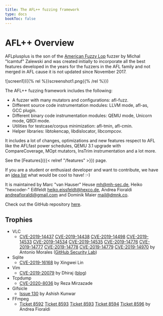 ```yaml
---
title: The AFL++ fuzzing framework
type: docs
bookToc: false
---
```


# AFL++ Overview

AFLplusplus is the son of the [American Fuzzy Lop](http://lcamtuf.coredump.cx/afl/) fuzzer by Michal "lcamtuf" Zalewski and was created initially to incorporate all the best features developed in the years for the fuzzers in the AFL family and not merged in AFL cause it is not updated since November 2017.

![screen1]({{% rel %}}screenshot1.png{{% /rel %}})

The AFL++ fuzzing framework includes the following:

+ A fuzzer with many mutators and configurations: afl-fuzz.
+ Different source code instrumentation modules: LLVM mode, afl-as, GCC plugin.
+ Different binary code instrumentation modules: QEMU mode, Unicorn mode, QBDI mode.
+ Utilities for testcase/corpus minimization: afl-tmin, afl-cmin.
+ Helper libraries: libtokencap, libdislocator, libcompcov.

It includes a lot of changes, optimizations and new features respect to AFL like the AFLfast power schedules, QEMU 3.1 upgrade with CompareCoverage, MOpt mutators, InsTrim instrumentation and a lot more.

See the [Features]({{< relref "/features" >}}) page.

If you are a student or enthusiast developer and want to contribute, we have an [idea list](https://github.com/vanhauser-thc/AFLplusplus/blob/master/docs/ideas.md) what would be cool to have! :-)

It is maintained by Marc "van Hauser" Heuse <mh@mh-sec.de>, Heiko "hexcoder-" Eißfeldt <heiko.eissfeldt@hexco.de>, Andrea Fioraldi <andreafioraldi@gmail.com> and Dominik Maier <mail@dmnk.co>.

Check out the GitHub repository [here](https://github.com/vanhauser-thc/AFLplusplus).

## Trophies

+ VLC
  * [CVE-2019-14437](https://cve.mitre.org/cgi-bin/cvename.cgi?name=CVE-2019-14437) [CVE-2019-14438](https://cve.mitre.org/cgi-bin/cvename.cgi?name=CVE-2019-14438) [CVE-2019-14498](https://cve.mitre.org/cgi-bin/cvename.cgi?name=CVE-2019-14498) [CVE-2019-14533](https://cve.mitre.org/cgi-bin/cvename.cgi?name=CVE-2019-14533) [CVE-2019-14534](https://cve.mitre.org/cgi-bin/cvename.cgi?name=CVE-2019-14534) [CVE-2019-14535](https://cve.mitre.org/cgi-bin/cvename.cgi?name=CVE-2019-14535) [CVE-2019-14776](https://cve.mitre.org/cgi-bin/cvename.cgi?name=CVE-2019-14776) [CVE-2019-14777](https://cve.mitre.org/cgi-bin/cvename.cgi?name=CVE-2019-14777) [CVE-2019-14778](https://cve.mitre.org/cgi-bin/cvename.cgi?name=CVE-2019-14778) [CVE-2019-14779](https://cve.mitre.org/cgi-bin/cvename.cgi?name=CVE-2019-14779) [CVE-2019-14970](https://cve.mitre.org/cgi-bin/cvename.cgi?name=CVE-2019-14970) by Antonio Morales ([GitHub Security Lab](https://securitylab.github.com/research/vlc-vulnerability-heap-overflow))
+ Sqlite
  * [CVE-2019-16168](https://cve.mitre.org/cgi-bin/cvename.cgi?name=CVE-2019-16168) by Xingwei Lin
+ Vim
  * [CVE-2019-20079](https://cve.mitre.org/cgi-bin/cvename.cgi?name=CVE-2019-20079) by Dhiraj ([blog](https://www.inputzero.io/2020/03/fuzzing-vim.html))
+ Tcpdump
  * [CVE-2020-8036](https://cve.mitre.org/cgi-bin/cvename.cgi?name=CVE-2020-8036) by Reza Mirzazade
+ Gifsicle
  * [Issue 130](https://github.com/kohler/gifsicle/issues/130) by Ashish Kunwar
+ FFmpeg
  * [Ticket 8592](https://trac.ffmpeg.org/ticket/8592) [Ticket 8593](https://trac.ffmpeg.org/ticket/8593) [Ticket 8593](https://trac.ffmpeg.org/ticket/8593) [Ticket 8594](https://trac.ffmpeg.org/ticket/8594) [Ticket 8596](https://trac.ffmpeg.org/ticket/8596) by Andrea Fioraldi
